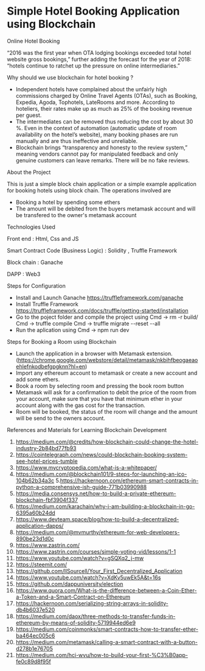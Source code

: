 # Simple Hotel Booking Application using Blockchain

Online Hotel Booking

“2016 was the first year when OTA lodging bookings exceeded total hotel website gross bookings,” further adding the forecast for the year of 2018: “hotels continue to ratchet up the pressure on online intermediaries.”

Why should we use blockchain for hotel booking ?

- Independent hotels have complained about the unfairly high commissions charged by Online Travel Agents (OTAs), such as Booking, Expedia, Agoda, Tophotels, LateRooms and more. According to hoteliers, their rates make up as much as 25% of the booking revenue per guest.
- The intermediates can be removed thus reducing the cost by about 30 %.
Even in the context of automation (automatic update of room availability on the hotel’s website), many booking phases are run manually and are thus ineffective and unreliable.
- Blockchain brings “transparency and honesty to the review system,” meaning vendors cannot pay for manipulated feedback and only genuine customers can leave remarks. There will be no fake reviews.

About the Project

This is just a simple block chain application or a simple example application for booking hotels using block chain. 
The operations involved are 
- Booking a hotel by spending some ethers
- The amount will be debited from the buyers metamask account and will be transfered to the owner's metamask account

Technologies Used

Front end : Html, Css and JS

Smart Contract Code (Business Logic) : Solidity , Truffle Framework

Block chain : Ganache

DAPP : Web3

Steps for Configuration

- Install and Launch Ganache https://truffleframework.com/ganache
- Install Truffle Framework https://truffleframework.com/docs/truffle/getting-started/installation
- Go to the poject folder and compile the project using
Cmd -> rm -r build/
Cmd -> truffle compile
Cmd -> truffle migrate --reset --all
- Run the aplication using 
Cmd -> npm run dev

Steps for Booking a Room using Blockchain

- Launch the application in a browser with Metamask extension. (https://chrome.google.com/webstore/detail/metamask/nkbihfbeogaeaoehlefnkodbefgpgknn?hl=en)
- Import any ethereum account to metamask or create a new account and add some ethers.
- Book a room by selecting room and pressing the book room button
- Metamask will ask for a confirmation to debit the price of the room from your account, make sure that you have that minimum ether in your account along with the gas cost for the transaction.
- Room will be booked, the status of the room will change and the amount will be send to the owners account.

References and Materials for Learning Blockchain Development

1. https://medium.com/@credits/how-blockchain-could-change-the-hotel-industry-2b84bd77fb93
2. https://cointelegraph.com/news/could-blockchain-booking-system-see-hotel-prices-tumble
3. https://www.mycryptopedia.com/what-is-a-whitepaper/
4. https://medium.com/@blockchain101/9-steps-for-launching-an-ico-104b62b34a3c
5.https://hackernoon.com/ethereum-smart-contracts-in-python-a-comprehensive-ish-guide-771b03990988
6. https://media.consensys.net/how-to-build-a-private-ethereum-blockchain-fbf3904f337
7. https://medium.com/karachain/why-i-am-building-a-blockchain-in-go-6395a60b24dd
8. https://www.devteam.space/blog/how-to-build-a-decentralized-application-dapps/
9. https://medium.com/@mvmurthy/ethereum-for-web-developers-890be23d1d0c
10. https://www.zastrin.com/
11. https://www.zastrin.com/courses/simple-voting-vid/lessons/1-1
12. https://www.youtube.com/watch?v=gSQXq2_j-mw
13. https://steemit.com/ 
14. https://github.com/llSourcell/Your_First_Decentralized_Application
15. https://www.youtube.com/watch?v=XdKv5uwEk5A&t=16s
16. https://github.com/dappuniversity/election
17. https://www.quora.com/What-is-the-difference-between-a-Coin-Ether-a-Token-and-a-Smart-Contract-on-Ethereum
18. https://hackernoon.com/serializing-string-arrays-in-solidity-db4b6037e520
19. https://medium.com/daox/three-methods-to-transfer-funds-in-ethereum-by-means-of-solidity-5719944ed6e9 
20. https://medium.com/coinmonks/smart-contracts-how-to-transfer-ether-ba464ec005c6 
21. https://medium.com/metamask/calling-a-smart-contract-with-a-button-d278b1e76705 
22. https://medium.com/hci-wvu/how-to-build-your-first-%C3%B0app-fe0c89d8f95f 
